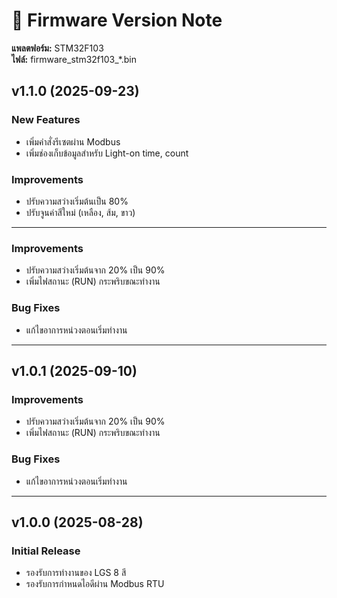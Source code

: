 # 📌 Firmware Version Note
**แพลตฟอร์ม:** STM32F103  
**ไฟล์:** firmware_stm32f103_*.bin  

## v1.1.0 (2025-09-23)
### New Features
- เพิ่มคำสั่งรีเซตผ่าน Modbus
- เพิ่มช่องเก็บข้อมูลสำหรับ Light-on time, count

### Improvements
- ปรับความสว่างเริ่มต้นเป็น 80%
- ปรับจูนค่าสีใหม่ (เหลือง, ส้ม, ขาว) 

---

### Improvements
- ปรับความสว่างเริ่มต้นจาก 20% เป็น 90% 
- เพิ่มไฟสถานะ (RUN) กระพริบขณะทำงาน 

### Bug Fixes
- แก้ไขอาการหน่วงตอนเริ่มทำงาน

---

## v1.0.1 (2025-09-10)
### Improvements
- ปรับความสว่างเริ่มต้นจาก 20% เป็น 90% 
- เพิ่มไฟสถานะ (RUN) กระพริบขณะทำงาน 

### Bug Fixes
- แก้ไขอาการหน่วงตอนเริ่มทำงาน

---

## v1.0.0 (2025-08-28)
### Initial Release
- รองรับการทำงานของ LGS 8 สี
- รองรับการกำหนดไอดีผ่าน Modbus RTU  
